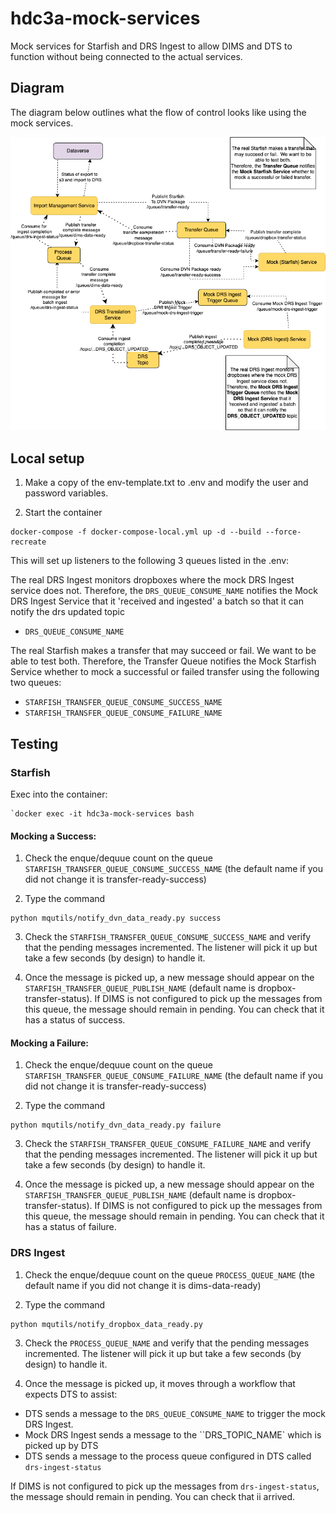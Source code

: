 # hdc3a-mock-services
Mock services for Starfish and DRS Ingest to allow DIMS and DTS to function without being connected to the actual services.

## Diagram
The diagram below outlines what the flow of control looks like using the mock services.

![DVN to DRS Mock Flow](https://github.com/harvard-lts/hdc3a-mock-services/blob/HDC114/ReadmeDocs/Dataverse-to-DRS-Mock%20Diagram.png)

## Local setup
    
1. Make a copy of the env-template.txt to .env and modify the user and password variables.

2. Start the container
    
```
docker-compose -f docker-compose-local.yml up -d --build --force-recreate
```

This will set up listeners to the following 3 queues listed in the .env:

The real DRS Ingest monitors dropboxes where the mock DRS Ingest service does not.
Therefore, the `DRS_QUEUE_CONSUME_NAME` notifies the Mock DRS Ingest Service that it 'received and ingested' a batch so that it can notify the drs updated topic

- `DRS_QUEUE_CONSUME_NAME`

The real Starfish makes a transfer that may succeed or fail.  We want to be able to test both.
Therefore, the Transfer Queue notifies the Mock Starfish Service whether to mock a successful or failed transfer using the following two queues:
- `STARFISH_TRANSFER_QUEUE_CONSUME_SUCCESS_NAME`
- `STARFISH_TRANSFER_QUEUE_CONSUME_FAILURE_NAME`

## Testing

### Starfish
Exec into the container:

```
`docker exec -it hdc3a-mock-services bash
```

#### Mocking a Success:

1. Check the enque/dequue count on the queue `STARFISH_TRANSFER_QUEUE_CONSUME_SUCCESS_NAME` (the default name if you did not change it is transfer-ready-success)

2. Type the command

```
python mqutils/notify_dvn_data_ready.py success
```

3. Check the `STARFISH_TRANSFER_QUEUE_CONSUME_SUCCESS_NAME` and verify that the pending messages incremented.  The listener will pick it up but take a few seconds (by design) to handle it.

4. Once the message is picked up, a new message should appear on the `STARFISH_TRANSFER_QUEUE_PUBLISH_NAME` (default name is dropbox-transfer-status).  If DIMS is not configured to pick up the messages from this queue, the message should remain in pending.  You can check that it has a status of success.

#### Mocking a Failure:

1. Check the enque/dequue count on the queue `STARFISH_TRANSFER_QUEUE_CONSUME_FAILURE_NAME` (the default name if you did not change it is transfer-ready-success)

2. Type the command

```
python mqutils/notify_dvn_data_ready.py failure
```

3. Check the `STARFISH_TRANSFER_QUEUE_CONSUME_FAILURE_NAME` and verify that the pending messages incremented.  The listener will pick it up but take a few seconds (by design) to handle it.

4. Once the message is picked up, a new message should appear on the `STARFISH_TRANSFER_QUEUE_PUBLISH_NAME` (default name is dropbox-transfer-status).  If DIMS is not configured to pick up the messages from this queue, the message should remain in pending.  You can check that it has a status of failure.



### DRS Ingest

1. Check the enque/dequue count on the queue `PROCESS_QUEUE_NAME` (the default name if you did not change it is dims-data-ready)

2. Type the command

```
python mqutils/notify_dropbox_data_ready.py
```

3. Check the `PROCESS_QUEUE_NAME` and verify that the pending messages incremented.  The listener will pick it up but take a few seconds (by design) to handle it.

4. Once the message is picked up, it moves through a workflow that expects DTS to assist:

- DTS sends a message to the `DRS_QUEUE_CONSUME_NAME` to trigger the mock DRS Ingest.  
- Mock DRS Ingest sends a message to the ``DRS_TOPIC_NAME` which is picked up by DTS
- DTS sends a message to the process queue configured in DTS called `drs-ingest-status`

If DIMS is not configured to pick up the messages from `drs-ingest-status`, the message should remain in pending.  You can check that ii arrived.